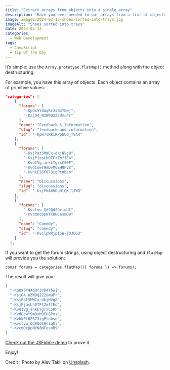 ```yaml
---
title: "Extract arrays from objects into a single array"
description: "Have you ever needed to put arrays from a list of objects into the single array? JavaScript provides a native API to do it and it’s simple."
image: images/2024-03-13-shoes-sorted-into-trays.jpg
imageAlt: "Shoes sorted into trays"
date: 2024-03-12
categories:
  - Web Development
tags:
  - JavaScript
  - Tip Of The Day
---
```


It’s simple: use the `Array.prototype.flatMap()` method along with the object destructuring.

For example, you have this array of objects. Each object contains an array of primitive values:

```json
"categories": [
    {
      "forums": [
        "-KpOx5Y4AqRr3sB4Ybwj",
        "-KsjO4_W3W9Q2Z2UmuPr"
      ],
      "name": "Feedback & Information",
      "slug": "feedback-and-information",
      "id": "-KpR7vRkiRPpbUd_TVAR"
    },
    {
      "forums": [
        "-KsjPat5MWCx-dkjNVg8",
        "-KsjPjasLh0TFtZmffEo",
        "-Kvd1Vg_ankLYgrxC50F",
        "-KvdCowY9mDvM0EH8Pvs",
        "-KvhkEl6F673igPtnbso"
      ],
      "name": "Discussions",
      "slug": "discussions",
      "id": "-KsjPKA6hDuHlQK_lJWO"
    },
    {
      "forums": [
        "-Kvclvu_Qd9QdS9ciqUl",
        "-KvcmOcppNYK8NCesmB9"
      ],
      "name": "Comedy",
      "slug": "comedy",
      "id": "-KvclpNRjpI5W-j0JQGU"
    }
  ],
```

If you want to get the forum strings, using object destructuring and `flatMap` will provide you the solution:

```tsx
const forums = categories.flatMap(({ forums }) => forums);
```

The result will give you:

```json
[
  "-KpOx5Y4AqRr3sB4Ybwj",
  "-KsjO4_W3W9Q2Z2UmuPr",
  "-KsjPat5MWCx-dkjNVg8",
  "-KsjPjasLh0TFtZmffEo",
  "-Kvd1Vg_ankLYgrxC50F",
  "-KvdCowY9mDvM0EH8Pvs",
  "-KvhkEl6F673igPtnbso",
  "-Kvclvu_Qd9QdS9ciqUl",
  "-KvcmOcppNYK8NCesmB9"
]
```

[Check out the JSFiddle demo](https://jsfiddle.net/puzzlout/98w7h4xL/) to prove it.

Enjoy!

Credit : Photo by Alev Takil on [Unsplash](https://unsplash.com/photos/assorted-color-sneakers-d-1FY75fh_s?utm_content=creditCopyText&utm_medium=referral&utm_source=unsplash).
